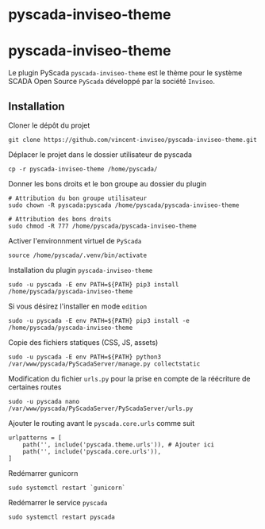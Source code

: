 # pyscada-inviseo-theme

#
# pyscada-inviseo-theme

Le plugin PyScada `pyscada-inviseo-theme` est le thème pour le système SCADA Open Source `PyScada` développé par la société `Inviseo`.

## Installation

Cloner le dépôt du projet
```
git clone https://github.com/vincent-inviseo/pyscada-inviseo-theme.git
```

Déplacer le projet dans le dossier utilisateur de pyscada
```
cp -r pyscada-inviseo-theme /home/pyscada/
```

Donner les bons droits et le bon groupe au dossier du plugin
```
# Attribution du bon groupe utilisateur
sudo chown -R pyscada:pyscada /home/pyscada/pyscada-inviseo-theme

# Attribution des bons droits
sudo chmod -R 777 /home/pyscada/pyscada-inviseo-theme
```

Activer l'environnment virtuel de `PyScada`
```
source /home/pyscada/.venv/bin/activate
```

Installation du plugin `pyscada-inviseo-theme`
```
sudo -u pyscada -E env PATH=${PATH} pip3 install /home/pyscada/pyscada-inviseo-theme
```

Si vous désirez l'installer en mode `edition`
```
sudo -u pyscada -E env PATH=${PATH} pip3 install -e /home/pyscada/pyscada-inviseo-theme
```

Copie des fichiers statiques (CSS, JS, assets)
```
sudo -u pyscada -E env PATH=${PATH} python3 /var/www/pyscada/PyScadaServer/manage.py collectstatic
```

Modification du fichier `urls.py` pour la prise en compte de la réécriture de certaines routes
```
sudo -u pyscada nano /var/www/pyscada/PyScadaServer/PyScadaServer/urls.py
```

Ajouter le routing avant le `pyscada.core.urls` comme suit
```
urlpatterns = [
    path('', include('pyscada.theme.urls')), # Ajouter ici
    path('', include('pyscada.core.urls')),
]
```

Redémarrer gunicorn
```
sudo systemctl restart `gunicorn`
```

Redémarrer le service `pyscada`
```
sudo systemctl restart pyscada
```